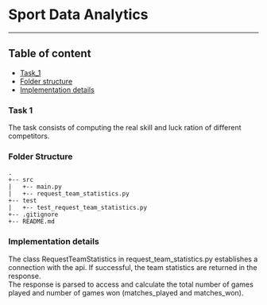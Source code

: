 # Sport Data Analytics

---

## Table of content
- [Task_1](#task-1)
- [Folder structure](#folder-structure)
- [Implementation details](#implementation-details)

### Task 1
The task consists of computing the real skill and luck ration of different competitors.

### Folder Structure
```tree
.
+-- src
|   +-- main.py
|   +-- request_team_statistics.py
+-- test
|   +-- test_request_team_statistics.py
+-- .gitignore
+-- README.md
```

### Implementation details
The class RequestTeamStatistics in request_team_statistics.py establishes a connection with the api. If successful, the team statistics are returned in the response.  
The response is parsed to access and calculate the total number of games played and number of games won (matches_played and matches_won).  


